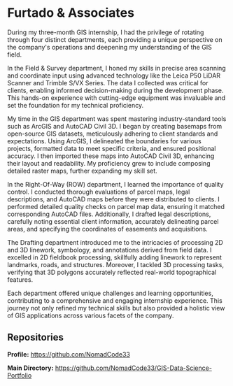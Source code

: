 # Furtado & Associates
During my three-month GIS internship, I had the privilege of rotating through four distinct departments, each providing a unique perspective on the company's operations and deepening my understanding of the GIS field.

In the Field & Survey department, I honed my skills in precise area scanning and coordinate input using advanced technology like the Leica P50 LiDAR Scanner and Trimble S/VX Series. The data I collected was critical for clients, enabling informed decision-making during the development phase. This hands-on experience with cutting-edge equipment was invaluable and set the foundation for my technical proficiency.

My time in the GIS department was spent mastering industry-standard tools such as ArcGIS and AutoCAD Civil 3D. I began by creating basemaps from open-source GIS datasets, meticulously adhering to client standards and expectations. Using ArcGIS, I delineated the boundaries for various projects, formatted data to meet specific criteria, and ensured positional accuracy. I then imported these maps into AutoCAD Civil 3D, enhancing their layout and readability. My proficiency grew to include composing detailed raster maps, further expanding my skill set.

In the Right-Of-Way (ROW) department, I learned the importance of quality control. I conducted thorough evaluations of parcel maps, legal descriptions, and AutoCAD maps before they were distributed to clients. I performed detailed quality checks on parcel map data, ensuring it matched corresponding AutoCAD files. Additionally, I drafted legal descriptions, carefully noting essential client information, accurately delineating parcel areas, and specifying the coordinates of easements and acquisitions.

The Drafting department introduced me to the intricacies of processing 2D and 3D linework, symbology, and annotations derived from field data. I excelled in 2D fieldbook processing, skillfully adding linework to represent landmarks, roads, and structures. Moreover, I tackled 3D processing tasks, verifying that 3D polygons accurately reflected real-world topographical features.

Each department offered unique challenges and learning opportunities, contributing to a comprehensive and engaging internship experience. This journey not only refined my technical skills but also provided a holistic view of GIS applications across various facets of the company.

## Repositories
**Profile:** https://github.com/NomadCode33

**Main Directory:** https://github.com/NomadCode33/GIS-Data-Science-Portfolio
